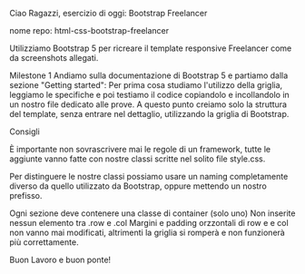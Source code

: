 Ciao Ragazzi,
 esercizio di oggi: Bootstrap Freelancer

nome repo: html-css-bootstrap-freelancer

Utilizziamo Bootstrap 5 per ricreare il template responsive Freelancer come da screenshots allegati.

Milestone 1 Andiamo sulla documentazione di Bootstrap 5 e partiamo dalla sezione "Getting started": 
Per prima cosa studiamo l'utilizzo della griglia, leggiamo le specifiche e poi testiamo il codice copiandolo e incollandolo in un nostro file dedicato alle prove.
A questo punto creiamo solo la struttura del template, senza entrare nel dettaglio, utilizzando la griglia di Bootstrap.

Consigli

È importante non sovrascrivere mai le regole di un framework, tutte le aggiunte vanno fatte con nostre classi scritte nel solito file style.css.

Per distinguere le nostre classi possiamo usare un naming completamente diverso da quello utilizzato da Bootstrap, oppure mettendo un nostro prefisso.

Ogni sezione deve contenere una classe di container (solo uno)
Non inserite nessun elemento tra .row e .col
Margini e padding orzzontali di row e e col non vanno mai modificati, altrimenti la griglia si romperà e non funzionerà più correttamente.

 Buon Lavoro e buon ponte!